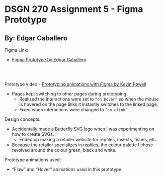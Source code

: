 # DSGN 270 Assignment 5 - Figma Prototype
## By: Edgar Caballero

Figma Link:
 - <a href="https://www.figma.com/file/D74wGIxJ6x7AlEN0KMPBz8/dsgn-270-a5?node-id=8%3A2" target="_blank"> Figma Prototype by Edgar Caballero </a>

<br>
<br>


Prototype video - <a href="https://www.youtube.com/watch?v=ps6p9e6QmgY" target="_blank"> Prototyping animations with Figma by Kevin Powell </a>

 - Pages kept switching to other pages during prototyping.
    - Realized the interactions were set to `“on hover”` so when the mouse is hovered on the page links it instantly switches to the linked page.
    - Fixed when interactions were changed to `“on-clink”`.

Design concepts:
- Accidentally made a Butterfly SVG logo when I was experimenting on how to create SVGs.
    - Ended up making a retailer website for reptiles, insects, fishes, etc.
- Because the retailer specializes in reptiles, the colour palette I chose revolved around the colour green, black and white.

Prototype animations used:
 - “Flow” and “Hover” animations used in this prototype.

